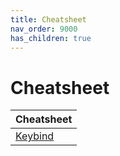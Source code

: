 ```yaml
---
title: Cheatsheet
nav_order: 9000
has_children: true
---
```



# Cheatsheet

| Cheatsheet |
| ----- |
| [Keybind](https://samwhelp.github.io/fedora-xfce-adjustment/read/cheatsheet/keybind.html) |
